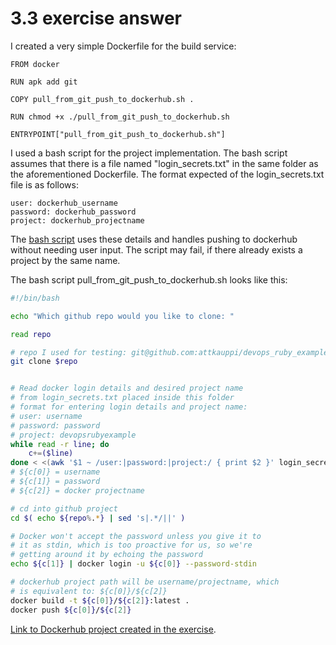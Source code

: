 # 3.3 exercise answer

I created a very simple Dockerfile for the build service:

```
FROM docker

RUN apk add git

COPY pull_from_git_push_to_dockerhub.sh .

RUN chmod +x ./pull_from_git_push_to_dockerhub.sh

ENTRYPOINT["pull_from_git_push_to_dockerhub.sh"]
```

I used a bash script for the project implementation. The bash script assumes that there is a file named "login_secrets.txt" in the same folder as the aforementioned Dockerfile. The format expected of the login_secrets.txt file is as follows:

```
user: dockerhub_username
password: dockerhub_password
project: dockerhub_projectname
```
The [bash script](pull_from_git_push_to_dockerhub.sh) uses these details and handles pushing to dockerhub without needing user input. The script may fail, if there already exists a project by the same name.

The bash script pull_from_git_push_to_dockerhub.sh looks like this:

```bash
#!/bin/bash

echo "Which github repo would you like to clone: "

read repo

# repo I used for testing: git@github.com:attkauppi/devops_ruby_example.git
git clone $repo


# Read docker login details and desired project name 
# from login_secrets.txt placed inside this folder
# format for entering login details and project name:
# user: username
# password: password
# project: devopsrubyexample
while read -r line; do 
    c+=($line)
done < <(awk '$1 ~ /user:|password:|project:/ { print $2 }' login_secrets.txt)
# ${c[0]} = username
# ${c[1]} = password
# ${c[2]} = docker projectname

# cd into github project
cd $( echo ${repo%.*} | sed 's|.*/||' )

# Docker won't accept the password unless you give it to
# it as stdin, which is too proactive for us, so we're
# getting around it by echoing the password
echo ${c[1]} | docker login -u ${c[0]} --password-stdin

# dockerhub project path will be username/projectname, which
# is equivalent to: ${c[0]}/${c[2]}
docker build -t ${c[0]}/${c[2]}:latest .
docker push ${c[0]}/${c[2]}
```

[Link to Dockerhub project created in the exercise](https://hub.docker.com/repository/docker/arikaupp/devopsrubyexample).